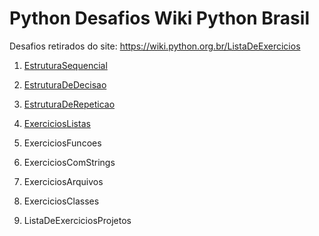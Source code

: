 # Python Desafios Wiki Python Brasil

Desafios retirados do site: <https://wiki.python.org.br/ListaDeExercicios>

1. [EstruturaSequencial](https://github.com/rafaaelv16/python-Desafios-Wiki-Python-Brasil/tree/main/01%20-%20EstruturaSequencial)

2. [EstruturaDeDecisao](https://github.com/rafaaelv16/python-Desafios-Wiki-Python-Brasil/tree/main/02%20-%20EstruturaDeDecisao)

3. [EstruturaDeRepeticao](https://github.com/rafaaelv16/python-Desafios-Wiki-Python-Brasil/tree/main/03%20-%20EstruturaDeRepeticao)

4. [ExerciciosListas](https://github.com/rafaaelv16/python-Desafios-Wiki-Python-Brasil/tree/main/04%20-%20ExerciciosListas)

5. ExerciciosFuncoes

6. ExerciciosComStrings

7. ExerciciosArquivos

8. ExerciciosClasses

9. ListaDeExerciciosProjetos
 
